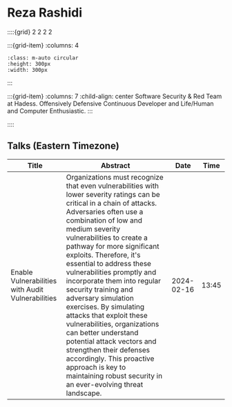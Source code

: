 # Reza Rashidi

::::{grid} 2 2 2 2

:::{grid-item}
:columns: 4

```{image} ../images/speakers/RezaRashidi.png
:class: m-auto circular
:height: 300px
:width: 300px
```

:::

:::{grid-item}
:columns: 7
:child-align: center
Software Security & Red Team at Hadess. Offensively Defensive Continuous Developer and Life/Human and Computer Enthusiastic.
:::

::::

## Talks (Eastern Timezone)

| Title | Abstract | Date | Time |
| ----- | -------- | ---- | ---- |
| Enable Vulnerabilities with Audit Vulnerabilities | Organizations must recognize that even vulnerabilities with lower severity ratings can be critical in a chain of attacks. Adversaries often use a combination of low and medium severity vulnerabilities to create a pathway for more significant exploits. Therefore, it's essential to address these vulnerabilities promptly and incorporate them into regular security training and adversary simulation exercises. By simulating attacks that exploit these vulnerabilities, organizations can better understand potential attack vectors and strengthen their defenses accordingly. This proactive approach is key to maintaining robust security in an ever-evolving threat landscape. | 2024-02-16 | 13:45 |
